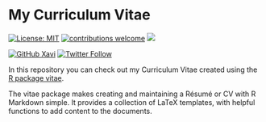 # My Curriculum Vitae

<!-- [![](https://github.com/xavivg91/my-curriculum-vitae/blob/master/cvPreview.PNG)](https://github.com/xavivg91/my-curriculum-vitae/blob/master/MyCV.pdf) -->

<!-- badges: start -->
[![License: MIT](https://img.shields.io/badge/License-MIT-blue.svg)](https://opensource.org/licenses/MIT)
[![contributions welcome](https://img.shields.io/badge/contributions-welcome-brightgreen.svg?style=flat)](https://github.com/xavivg91/my-curriculum-vitae/issues/new)
![](https://visitor-badge.glitch.me/badge?page_id=github.com/xavivg91/my-curriculum-vitae)
<!-- [![HitCount](http://hits.dwyl.com/xavivg91/my-curriculum-vitae.svg)](http://hits.dwyl.com/xavivg91/my-curriculum-vitae) -->
<!-- badges: end -->

[![GitHub Xavi](https://img.shields.io/github/followers/xavivg91?label=follow&style=social)](https://github.com/xavivg91/)
[![Twitter Follow](https://img.shields.io/twitter/follow/Xavier91vg.svg?style=social)](https://twitter.com/Xavier91vg)

In this repository you can check out my Curriculum Vitae created using the [R package vitae](https://ropensci.org/blog/2019/01/10/vitae/).

The vitae package makes creating and maintaining a Résumé or CV with R Markdown simple. It provides a collection of LaTeX templates, with helpful functions to add content to the documents. 
